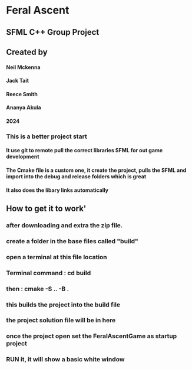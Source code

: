 # Feral Ascent

## SFML C++ Group Project 
## Created by 
#### Neil Mckenna
#### Jack Tait
#### Reece Smith
#### Ananya Akula

#### 2024

### This is a better project start 

#### It use git to remote pull the correct libraries SFML for out game development

#### The Cmake file is a custom one, it create the project, pulls the SFML and import into the debug and release folders which is great
#### It also does the libary links automatically

## How to get it to work'

### after downloading and extra the zip file.
### create a folder in the base files called "build"
### open a terminal at this file location
### Terminal command : cd build 
### then : cmake -S .. -B .
### this builds the project into the build file
### the project solution file will be in here 
### once the project open set the FeralAscentGame as startup project
### RUN it, it will show a basic white window
